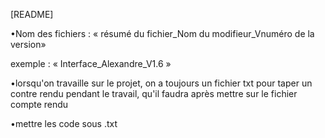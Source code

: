 [README]

•Nom des fichiers : 
« résumé du fichier_Nom du modifieur_Vnuméro de la version»

exemple : « Interface_Alexandre_V1.6 »

•lorsqu'on travaille sur le projet, on a toujours un fichier txt pour taper un contre rendu pendant le travail, qu'il faudra après mettre sur le fichier compte rendu

•mettre les code sous .txt
